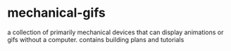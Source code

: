 # mechanical-gifs
a collection of primarily mechanical devices that can display animations or gifs without a computer. contains building plans and tutorials

